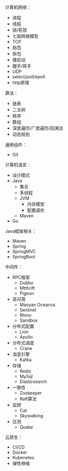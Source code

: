 计算机网络：
* 进程
* 线程
* 锁/死锁
* 七层网络模型
* TCP
* 粘包
* 拆包
* 慢启动
* 握手/挥手
* UDP
* select/poll/epoll
* http原理

算法：
* 链表
* 二叉树
* 排序
* 数组
* 深度遍历/广度遍历/回溯法
* 动态规划

通用组件：
* Git

计算机语言：
* 设计模式
* Java
  * 集合
  * 多线程
  * JVM
    * 内存模型
    * 配置调优
  * Maven
* Go

Java框架相关：
* Maven
* Spring
* SpringMVC
* SpringBoot

中间件：
* RPC框架
  * Dubbo
  * Mtthrift
  * Pigeon
* 高可用
  * Maoyan Oceanus
  * Sentinel
  * Rhino
  * Sandbox
* 分布式配置
  * Lion
  * Apollo
* 分布式调度
  * Crane
* 消息引擎
  * Kafka
* 存储
  * Redis
  * MySql
  * Elasticsearch
* 一致性
  * Zookeeper
  * Raft算法
* 监控
  * Cat
  * Skywalking
* 压测
  * Quake

云原生：
* CI/CD
* Docker
* Kubenetes
* 弹性伸缩

